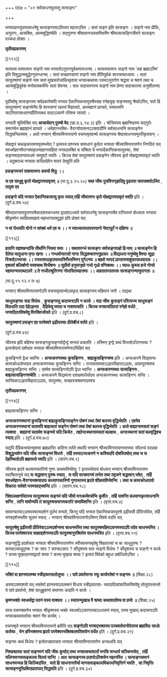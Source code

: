 +++
title = "०९ सर्वसाधनमूलस्तु सत्सङ्गः"

+++

भगवत्प्राप्त्युपायसाधनेषु सत्सङ्गस्याऽतितरां महत्ताऽस्ति । सतां सङ्ग इति सत्सङ्गः । सङ्गो नाम प्रीतिः, अनुरागः, आसक्तिः, आत्मबुद्धिश्चेति । सद्गुरुणा श्रीशतानन्दस्वामिवर्येण श्रीमत्सत्सङ्गिजीवने सत्सङ्गः पञ्चधा प्रोक्तः ।

**तृतीयप्रकरणम्** 

[[११२]]

सत्यस्य परमात्मनः सङ्गो नाम भगवतोऽनुरागपूर्वकमाराधनम् । सत्यस्यात्मनः सङ्गो नाम ‘अहं ब्रह्माऽस्मि’ इति विशुद्धात्मबुद्धेरनुसन्धानम् । सतां सच्छास्त्राणां सङ्गो नाम प्रीतिपूर्वकं शास्त्रस्वाध्यायः । सतां सत्पुरुषाणां सङ्गो नाम सतां मुखसरोजान्निःसृताया भगवत्कथायाः परमाऽनुरागेण श्रद्धया च श्रवणं तथा च आत्मबुद्धिपूर्वकं मनोवाक्कर्मभिः सतां सेवनम् । सतः सदाचरणस्य सङ्गो नाम प्रेम्णा सदाचारस्य अनुशीलनम् ।

पूर्वोक्तेषु सत्सङ्गस्य सर्वप्रकारेष्वपि भगवत ऐकान्तिकसत्पुरुषैस्सह स्नेहयुक् सङ्गमस्तु श्रेष्ठोऽस्ति, यतो हि सत्पुरुषाणां सङ्गमेनैव हि शास्त्राणां रहस्यं विज्ञायते, आत्मज्ञानं प्राप्यते, परमात्मनि चाऽनितरसाधारणप्रीतिस्तथा सदाऽऽचरणे रतिश्च जायते ।

भगवती श्रुतिर्वक्ति यत् **आचार्यवान् पुरुषो वेद** (छा.उ.६.१४.२) इति । श्रोत्रियस्य ब्रह्मनिष्ठस्य सद्गुरोः समागमेन ब्रह्मज्ञानं प्राप्यते । धर्मज्ञानभक्ति- वैराग्योपासनाऽऽश्रयादीनि सर्वसाधनानि सत्सङ्गेन सिद्ध्यन्तितमाम् । अतो भगवान् श्रीस्वामिनारायणो वचनामृतग्रन्थे सत्सङ्गस्य श्रेष्ठसाधनत्वमुररीकृतवान् ।

मोक्षद्वारं कथङ्कारमनावृतम्भवेत् ? इत्यस्य प्रश्नस्य समाधानं कुर्वता भगवता श्रीस्वामिनारायणेन निगदितं यत् स्वधर्मज्ञानवैराग्यमाहात्म्यज्ञानसहितां भगवद्भक्तिं च संश्रिता ये भगवदैकान्तिकसत्पुरुषाः, तेषां सङ्गमाद्भागवतधर्मः सम्पुष्टो भवति । किञ्च तेषां सत्पुरुषाणां प्रसङ्गेन जीवस्य कृते मोक्षद्वारमपावृतं भवति । तदुक्तञ्च भगवता कपिलदेवेन मातरं देवहूतिं प्रति

**प्रसङ्गमजरं पाशमात्मनः कवयो विदुः ।।** 

**स एव साधुषु कृतो मोक्षद्वारमपावृतम् ॥** (भा.पु.३.२५.२०) **यथा जीवः पुत्रवित्तगृहादिषु दृढतया समासक्तोऽस्ति** ,  **तादृश एव** 

**प्रसङ्गो यदि भगवत ऐकान्तिकसत्सु कृतः स्यात् तर्हि जीवात्मनः कृते मोक्षद्वारमपावृतं भवति** इति । (दुर्ग.प्र.वच.५४)

श्रीमद्भागवतपुराणस्यैकादशस्कन्धस्य द्वादशाऽध्याये सर्वसाधनेषु सत्सङ्गस्यैव वरीयस्त्वं बोधयता भगवता श्रीकृष्णेन स्वप्रियसखायं महाभागवतमुद्धवं प्रति प्रोक्तं यत्

**न  मां रोधयति योगो न सांख्यं धर्म एव च ।।  न  स्वाध्यायस्तपस्त्यागो नेष्टापूर्तं न दक्षिणा ॥** 

[[११३]]

**व्रतानि यज्ञश्छन्दांसि तीर्थानि नियमा यमाः ।।  यथावरुन्धे सत्सङ्गः सर्वसङ्गापहो हि माम् ॥ सत्सङ्गेन हि दैतेया यातुधाना मृगाः खगाः ।।  गन्धर्वाप्सरसो नागाः सिद्धाश्चारणगुह्यकाः ॥ विद्याधरा मनुष्येषु वैश्याः शूद्राः स्त्रियोऽन्त्यजाः ।।  रजस्तमःप्रकृतयस्तस्मिँस्तस्मिन् युगेऽनघ ॥ बहवो मत्पदं प्राप्तास्त्वाष्ट्रकायाधवादयः ।।  वृषपर्वा बलिर्बाणो मयश्चाथ विभीषणः ॥ सुग्रीवो हनुमानृक्षो गजो गृध्रो वणिक्पथः ।।  व्याधः कुब्जा व्रजे गोप्यो यज्ञपत्न्यस्तथाऽपरे ॥ ते नाधीतश्रुतिगणा नोपासितमहत्तमाः ।।  अव्रतातप्ततपसः सत्सङ्गान्मामुपागताः ॥** 

(भा.पु.११.१२.१ तः ७)

भगवान् श्रीस्वामिनारायणोऽपि वचनामृतग्रन्थेऽसकृत् सत्सङ्गस्य महिमानं जगौ । तद्यथा

**साधुसङ्गमः सदा विधेयः** ,  **कुसङ्गस्तु कदाचनाऽपि न कार्यः । यदा जीवः कुसङ्गं परित्यज्य साधुसङ्गं विदधाति तदा देहेऽहन्ता** ,  **दैहिकेषु ममता च नाशमायाति । किञ्च भगवत्यतितरां स्नेहो वर्धते** ,  **भगवदितरविषयेषु विरक्तिर्जायते** इति । (दुर्ग.प्र.वच.८)

**सत्पुरुषाणां प्रसङ्ग एव परमेश्वरे द्रढीयस्याः प्रीतेर्बीजं वर्तते** इति ।

(दुर्ग.प्र.वच.४४)

जीवस्य हृदि बहिश्च सत्सङ्गकुसङ्गयोर्द्वन्द्वं सन्ततं प्रचलति । तस्मिन् द्वन्द्वे कथं विजयोऽधिगन्तव्यः ? इत्यत्रोपायं दर्शयता भगवता श्रीस्वामिनारायणेनाऽभिहितं यत्

कुसङ्गिनो द्वेधा भवन्ति । **अन्तःकरणस्थाः कुसङ्गिनः** ,  **बाह्यकुसङ्गिनश्च** इति । अन्तःकरणे विद्यमानाः कामक्रोधलोभादय अन्तःकरणस्थाः कुसङ्गिनः सन्ति । राजसतामसाऽऽहारविहाराऽऽदयः, असत्पुरुषाश्च बाह्यकुसङ्गिनः सन्ति । एवमेव सत्सङ्गिनोऽपि द्वेधा भवन्ति । **अन्तःकरणस्थाः सत्सङ्गिनः** ,  **बाह्यसत्सङ्गिनश्चेति** ।  अन्तःकरणे विद्यमाना दयाक्षमाधैर्यादय अन्तःकरणस्थाः सत्सङ्गिनः सन्ति । सात्त्विकाऽऽहारविहाराऽऽदयः, सत्पुरुषाः, सच्छास्त्रश्रवणादयश्च

**तृतीयप्रकरणम्** 

[[११४]]

बाह्यसत्सङ्गिनः सन्ति ।

**अन्तःकरणस्थानां कुसङ्गिनां बाह्यकुसङ्गिसङ्गेन पोषणं तथा तेषां बलस्य वृद्धिर्भवति । एवमेव अन्तःकरणस्थानां सतामपि बाह्यसतां सङ्गेन पोषणं तथा तेषां बलस्य वृद्धिर्भवति । अतो बाह्यानामसतां सङ्गं त्यक्त्वा** ,  **बाह्यानां सतामेव सङ्गमो यदि क्रियेत** ,  **तर्ह्यन्तःस्थानामसतां बलक्षयः** ,  **अन्तःस्थानां सतां बलवृद्धिश्च स्यात्** इति । (दुर्ग.प्र.वच.७०)

यद्यपि दैहिकभावान्मुक्त्वा ब्रह्मप्राप्तिः कठिना वर्तते तथापि भगवान् श्रीस्वामिनारायणस्तस्याः सौलभ्यं वदन्नाह **विशुद्धभावेन यदि जीवः सत्सङ्गमं विधत्ते** ,  **तर्हि तस्याऽन्तःकरणे न कश्चिदपि दोषस्तिष्ठेत् तथा च स देहस्थितोऽपि ब्रह्मरूपो भवति** इति । (सारंग.वच.९)

जीवस्य हृदये कल्याणकारिणो गुणाः कथमाविर्भवेयुः ? इत्यस्योपायं बोधयन् भगवान् श्रीस्वामिनारायणः स्वाश्रितानूचे यत् **यः श्रद्धावान् पुरुषः स्यात्** ,  **स यदि सत्समागमं लभेत तथा तद्वचने श्रद्धावान् भवेत्** ,  **तर्हि स्वधर्मज्ञान-वैराग्यभक्त्यादयः कल्याणकारिणो गुणास्तस्य हृदये शीघ्रमाविर्भवन्ति । तथा च कामक्रोधादयो विकाराः सर्वशो भस्मसाद्भवन्ति** इति । (सारंग.वच.१८)

**त्रिंशल्लक्षणोपेतस्य सत्पुरुषस्य सङ्गमं यदि जीवो मनःकर्मवचोभिः कुर्वीत** ,  **तर्हि यावन्ति कल्याणकृत्साधनानि सन्ति** ,  **तानि सर्वाण्यपि तं सत्पुरुषसमागमकर्तारं समाविशन्ति** इति । (वृत्ता.वच.४)

सामान्यतयाऽऽत्मपरमात्मदर्शनं दुर्लभं मन्यते, किन्तु यदि भगवत ऐकान्तिकसत्पुरुषे द्रढीयसी प्रीतिर्जायेत, तर्हि भगवद्दर्शनमतीव सुलभं स्यात् । भगवान् श्रीस्वामिनारायणोऽस्मिन् विषये वदति यत्

**सत्पुरुषेषु द्रढीयसी प्रीतिरेवाऽऽत्मदर्शनस्य साधनमस्ति तथा सत्पुरुषमहिमाऽवगमस्याऽपि तदेव साधनमस्ति । किञ्च परमेश्वरस्य साक्षाद्दर्शनस्याऽपि सत्पुरुषानुरक्तिरेव साधनमस्ति** इति । (वृत्ता.वच.११)

सङ्गशुद्धिं प्रदर्शयता भगवता श्रीस्वामिनारायणेन स्वीयवचनामृतेषु शिक्षापत्र्यां च कः साधुपुरुषः ? कश्चाऽसाधुपुरुषः ? कः सारः ? कश्चाऽसारः ? कीदृशस्य सतः सङ्गो विधेयः ? कीदृशस्य च सङ्गो न कार्यः ? कस्य मुखाद्भगवद्वार्ता श्रव्या ? कस्य मुखान्न श्रव्या ? इत्ययं विवेको बहुधा प्रबोधितोऽस्ति ।

[[११५]]

**भक्तिं वा ज्ञानमालम्ब्य स्त्रीद्रव्यरसलोलुभाः ।।  पापे प्रवर्तमानाः स्युः कार्यस्तेषां न सङ्गमः ॥** (शिक्षा.२८)

अस्याऽयमाशयो यत् भक्तेर्वा ज्ञानस्याऽवलम्बनं विधाय स्त्रीद्रव्यरसा- स्वादादिसांसारिकविषयेषु लोलुपास्सन्तो ये पापे प्रवर्तन्ते, तेषां साधुब्रुवाणां समागमः कदापि न कार्यः ।

**कृष्णभक्तेः स्वधर्माद्वा पतनं यस्य वाक्यतः ।।  स्यात्तन्मुखान्न वै श्रव्याः कथावार्ताश्च वा प्रभोः ॥** (शिक्षा.२५)

यस्य वचनश्रवणेन भगवतः श्रीकृष्णस्य भक्तेः स्वधर्माऽऽचरणाच्चाऽधःपतनं स्यात्, तस्य मुखात् कदाचनाऽपि भगवत्कथावार्तायाः श्रवणं नैव कार्यम् ।

वचनामृते भगवान् श्रीस्वामिनारायणो ब्रवीति यत् **सङ्गोऽपि भगवद्भक्तस्य पञ्चवर्तमानोपेतस्य ब्रह्मविदः साधोः कर्तव्यः** ,  **येन हरिभक्तस्य हृदये परमेश्वरभक्तिबलमतिशयेन वर्धेत** इति । (दुर्ग.प्र.वच.२९)

सङ्गमः कथं विधेयः ? इत्येतज्ज्ञापयता भगवता श्रीस्वामिनारायणेन अभ्यधायि यत्

**निश्छद्मतया सतां सङ्गमनं यदि जीवः कुर्यात् तथा भगवत्कथावार्तां मनसि सन्धार्य सञ्चिन्तयेत्** ,  **तर्हि मलिनमानससङ्कल्पा विलयं यान्ति । अतः सत्सङ्गस्य प्रतापोऽतिशयेन महानस्ति । सत्सङ्गसमानं साधनमन्यन्न हि किञ्चिदस्ति** ,  **यतो हि साधनान्तरैर्या मानससङ्कल्पविकल्पनिवृत्तिर्न भवति** ,  **सा निवृत्तिः सत्सङ्गभूरिप्रथितप्रतापात् सिद्ध्यति** इति । (दुर्ग.प्र.वच.३०)
